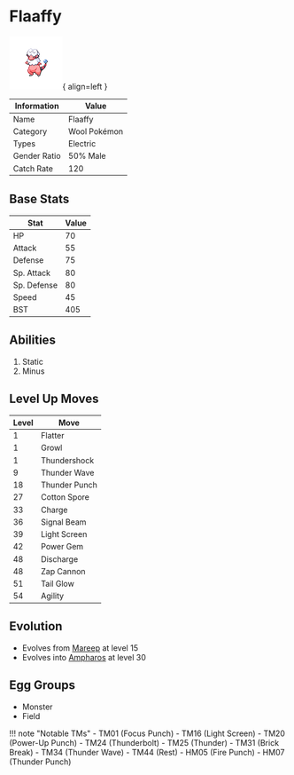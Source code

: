 # Flaaffy

![Flaaffy](../images/pokemon/180.png){ align=left }

| Information | Value |
|------------|--------|
| Name | Flaaffy |
| Category | Wool Pokémon |
| Types | Electric |
| Gender Ratio | 50% Male |
| Catch Rate | 120 |

## Base Stats

| Stat | Value |
|------|-------|
| HP | 70 |
| Attack | 55 |
| Defense | 75 |
| Sp. Attack | 80 |
| Sp. Defense | 80 |
| Speed | 45 |
| BST | 405 |

## Abilities
1. Static
2. Minus

## Level Up Moves
| Level | Move |
|-------|------|
| 1 | Flatter |
| 1 | Growl |
| 1 | Thundershock |
| 9 | Thunder Wave |
| 18 | Thunder Punch |
| 27 | Cotton Spore |
| 33 | Charge |
| 36 | Signal Beam |
| 39 | Light Screen |
| 42 | Power Gem |
| 48 | Discharge |
| 48 | Zap Cannon |
| 51 | Tail Glow |
| 54 | Agility |

## Evolution
- Evolves from [Mareep](179-mareep.md) at level 15
- Evolves into [Ampharos](181-ampharos.md) at level 30

## Egg Groups
- Monster
- Field

!!! note "Notable TMs"
    - TM01 (Focus Punch)
    - TM16 (Light Screen)
    - TM20 (Power-Up Punch)
    - TM24 (Thunderbolt)
    - TM25 (Thunder)
    - TM31 (Brick Break)
    - TM34 (Thunder Wave)
    - TM44 (Rest)
    - HM05 (Fire Punch)
    - HM07 (Thunder Punch)
